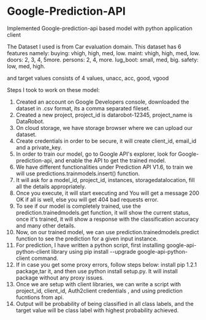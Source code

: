 # Google-Prediction-API
Implemented Google-prediction-api based model with python application client

The Dataset I used is from Car evaluation domain. This dataset has 6 features namely:
buying:   vhigh, high, med, low.
maint:    vhigh, high, med, low.
doors:    2, 3, 4, 5more.
persons:  2, 4, more.
lug_boot: small, med, big.
safety:   low, med, high.

and target values consists of 4 values,
unacc, acc, good, vgood

Steps I took to work on these model:

1) Created an account on Google Developers console, downloaded the dataset in .csv format, its a comma separated fileset.
2) Created a new project, project_id is datarobot-12345, project_name is DataRobot.
3) On cloud storage, we have storage browser where we can upload our dataset.
4) Create credentials in order to be secure, it will create client_id, email_id and a private_key.
5) In order to train our model, go to Google API's explorer, look for Google-prediction-api, and enable the API to get the trained model.
6) We have different functionalities under Prediction API V1.6, to train we will use predictions.trainmodels.insert() function.
7) It will ask for a model_id, project_id, instances, storagedatalocation, fill all the details appropriately.
8) Once you execute, it will start executing and You will get a message 200 OK if all is well, else you will get 404 bad requests error.
9) To see if our model is completely trained, use the prediction.trainedmodels.get function, it will show the current status, once it's trained, it will show a response with the classification accuracy and many other details.
10) Now, on our trained model, we can use prediction.trainedmodels.predict function to see the prediction for a given input instance.
11) For prediction, I have written a python script, first installing google-api-python-client library using 
pip install --upgrade google-api-python-client command.
12) If in case you get some proxy errors, follow steps below:
install pip 1.2.1 package,tar it, and then use python install setup.py. It will install package without any proxy issues.
13) Once we are setup with client libraries, we can write a script with project_id, client_id, Auth2client credentials , and using prediction fucntions from api.
14) Output will be probability of being classified in all class labels, and the target value will be class label with highest probability achieved.
